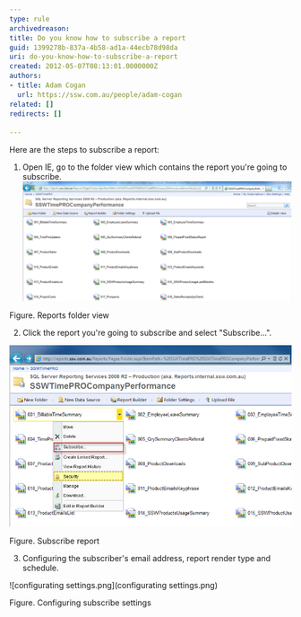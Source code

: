 ```yaml
---
type: rule
archivedreason: 
title: Do you know how to subscribe a report
guid: 1399278b-837a-4b58-ad1a-44ecb78d98da
uri: do-you-know-how-to-subscribe-a-report
created: 2012-05-07T08:13:01.0000000Z
authors:
- title: Adam Cogan
  url: https://ssw.com.au/people/adam-cogan
related: []
redirects: []

---
```


Here are the steps to subscribe a report:



<!--endintro-->
 1. Open IE, go to the folder view which contains the report you're going to subscribe.
![reportFolderView.png](reportFolderView.png)

Figure. Reports folder view




2. Click the report you're going to subscribe and select "Subscribe...".

![subscribeReport.png](subscribeReport.png) 

Figure. Subscribe report




3. Configuring the subscriber's email address, report render type and schedule.

![configurating settings.png](configurating settings.png) 

Figure. Configuring subscribe settings
